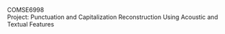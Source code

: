 COMSE6998 <br>
Project: Punctuation and Capitalization Reconstruction Using Acoustic and Textual Features 
